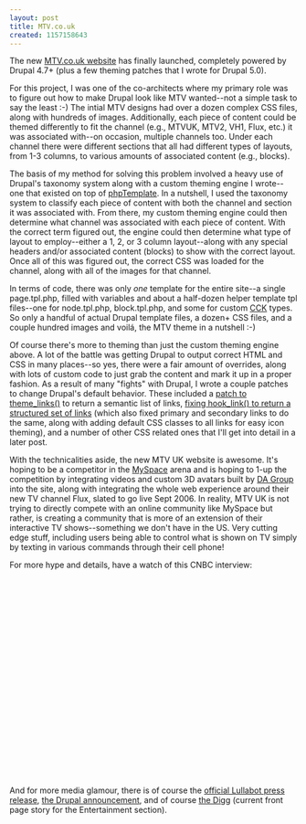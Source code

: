 ```yaml
--- 
layout: post
title: MTV.co.uk
created: 1157158643
---
```

The new <a href="http://www.mtv.co.uk">MTV.co.uk website</a> has finally launched, completely powered by Drupal 4.7+ (plus a few theming patches that I wrote for Drupal 5.0).

For this project, I was one of the co-architects where my primary role was to figure out how to make Drupal look like MTV wanted--not a simple task to say the least :-) The intial MTV designs had over a dozen complex CSS files, along with hundreds of images. Additionally, each piece of content could be themed differently to fit the channel (e.g., MTVUK, MTV2, VH1, Flux, etc.) it was associated with--on occasion, multiple channels too. Under each channel there were different sections that all had different types of layouts, from 1-3 columns, to various amounts of associated content (e.g., blocks).

The basis of my method for solving this problem involved a heavy use of Drupal's taxonomy system along with a custom theming engine I wrote--one that existed on top of <a href="http://drupal.org/phptemplate">phpTemplate</a>. In a nutshell, I used the taxonomy system to classify each piece of content with both the channel and section it was associated with. From there, my custom theming engine could then determine what channel was associated with each piece of content. With the correct term figured out, the engine could then determine what type of layout to employ--either a 1, 2, or 3 column layout--along with any special headers and/or associated content (blocks) to show with the correct layout. Once all of this was figured out, the correct CSS was loaded for the channel, along with all of the images for that channel. 

In terms of code, there was only *one* template for the entire site--a single page.tpl.php, filled with variables and about a half-dozen helper template tpl files--one for node.tpl.php, block.tpl.php, and some for custom <a href="http://drupal.org/project/cck">CCK</a> types. So only a handful of actual Drupal template files, a dozen+ CSS files, and a couple hundred images and voil&#225;, the MTV theme in a nutshell :-)

Of course there's more to theming than just the custom theming engine above. A lot of the battle was getting Drupal to output correct HTML and CSS in many places--so yes, there were a fair amount of overrides, along with lots of custom code to just grab the content and mark it up in a proper fashion. As a result of many "fights" with Drupal, I wrote a couple patches to change Drupal's default behavior. These included a <a href="http://drupal.org/node/65151">patch to theme_links()</a> to return a semantic list of links, <a href="http://drupal.org/node/18260">fixing hook_link() to return a structured set of links</a> (which also fixed primary and secondary links to do the same, along with adding default CSS classes to all links for easy icon theming), and a number of other CSS related ones that I'll get into detail in a later post.

With the technicalities aside, the new MTV UK website is awesome. It's hoping to be a competitor in the <a href="http://www.myspace.com">MySpace</a> arena and is hoping to 1-up the competition by integrating videos and custom 3D avatars built by <a href="http://www.dagroupplc.com/">DA Group</a> into the site, along with integrating the whole web experience around their new TV channel Flux, slated to go live Sept 2006. In reality, MTV UK is not trying to directly compete with an online community like MySpace but rather, is creating a community that is more of an extension of their interactive TV shows--something we don't have in the US. Very cutting edge stuff, including users being able to control what is shown on TV simply by texting in various commands through their cell phone!

For more hype and details, have a watch of this CNBC interview:

<object width="425" height="350"><param name="movie" value="http://www.youtube.com/v/W2n2cDCQn8w"></param><embed src="http://www.youtube.com/v/W2n2cDCQn8w" type="application/x-shockwave-flash" width="425" height="350"></embed></object>

And for more media glamour, there is of course the <a href="http://www.lullabot.com/articles/press_release_lullabot_drupal_and_mtv_uk">official Lullabot press release</a>, <a href="http://drupal.org/node/81898">the Drupal announcement</a>, and of course <a href="http://digg.com/television/Hot_new_MTV_website_YouTube_MySpace_on_TV">the Digg</a> (current front page story for the Entertainment section).
